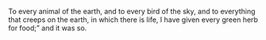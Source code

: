 To every animal of the earth, and to every bird of the sky, and to everything that creeps on the earth, in which there is life, I have given every green herb for food;” and it was so.